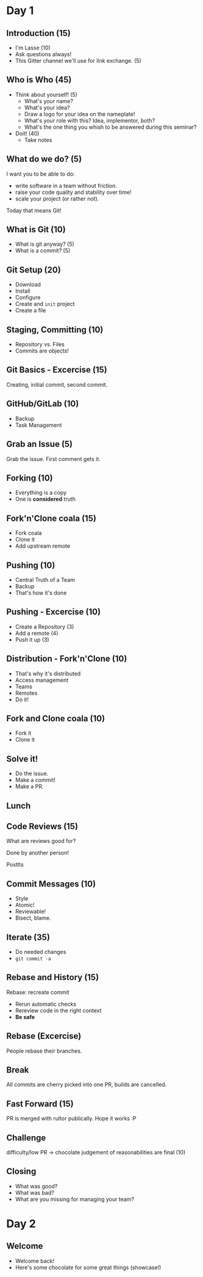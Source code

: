 # Day 1

## Introduction (15)

- I'm Lasse (10)
- Ask questions always!
- This Gitter channel we'll use for link exchange. (5)

## Who is Who (45)

- Think about yourself! (5)
    - What's your name?
    - What's your idea?
    - Draw a logo for your idea on the nameplate!
    - What's your role with this? Idea, implementor, both?
    - What's the one thing you whish to be answered during this seminar?
- Doit! (40)
    - Take notes

## What do we do? (5)

I want you to be able to do:

- write software in a team without friction.
- raise your code quality and stability over time!
- scale your project (or rather not).

Today that means Git!

## What is Git (10)

- What is git anyway? (5)
- What is a commit? (5)

## Git Setup (20)

- Download
- Install
- Configure
- Create and `init` project
- Create a file

## Staging, Committing (10)

- Repository vs. Files
- Commits are objects!

## Git Basics - Excercise (15)

Creating, initial commit, second commit.

## GitHub/GitLab (10)

- Backup
- Task Management

## Grab an Issue (5)

Grab the issue. First comment gets it.

## Forking (10)

- Everything is a copy
- One is **considered** truth

## Fork'n'Clone coala (15)

- Fork coala
- Clone it
- Add upstream remote

## Pushing (10)

- Central Truth of a Team
- Backup
- That's how it's done

## Pushing - Excercise (10)

- Create a Repository (3)
- Add a remote (4)
- Push it up (3)

## Distribution - Fork'n'Clone (10)

- That's why it's distributed
- Access management
- Teams
- Remotes
- Do it!

## Fork and Clone coala (10)

- Fork it
- Clone it

## Solve it!

- Do the issue.
- Make a commit!
- Make a PR.

## Lunch

## Code Reviews (15)

What are reviews good for?

Done by another person!

PostIts

## Commit Messages (10)

- Style
- Atomic!
- Reviewable!
- Bisect, blame.

## Iterate (35)

- Do needed changes
- `git commit -a`

## Rebase and History (15)

Rebase: recreate commit

- Rerun automatic checks
- Rereview code in the right context
- **Be safe**

## Rebase (Excercise)

People rebase their branches.

## Break

All commits are cherry picked into one PR, builds are cancelled.

## Fast Forward (15)

PR is merged with rultor publically. Hope it works :P

## Challenge

difficulty/low PR -> chocolate
judgement of reasonabilities are final (10)

## Closing

- What was good?
- What was bad?
- What are you missing for managing your team?

# Day 2

## Welcome

- Welcome back!
- Here's some chocolate for some great things (showcase!)
